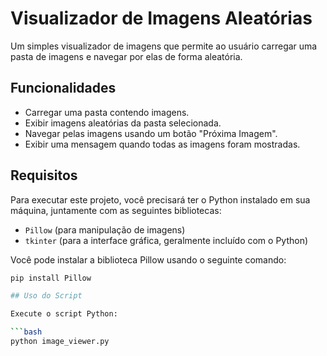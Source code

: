 # Visualizador de Imagens Aleatórias

Um simples visualizador de imagens que permite ao usuário carregar uma pasta de imagens e navegar por elas de forma aleatória.

## Funcionalidades

- Carregar uma pasta contendo imagens.
- Exibir imagens aleatórias da pasta selecionada.
- Navegar pelas imagens usando um botão "Próxima Imagem".
- Exibir uma mensagem quando todas as imagens foram mostradas.

## Requisitos

Para executar este projeto, você precisará ter o Python instalado em sua máquina, juntamente com as seguintes bibliotecas:

- `Pillow` (para manipulação de imagens)
- `tkinter` (para a interface gráfica, geralmente incluído com o Python)

Você pode instalar a biblioteca Pillow usando o seguinte comando:

```bash
pip install Pillow

## Uso do Script

Execute o script Python:

```bash
python image_viewer.py


